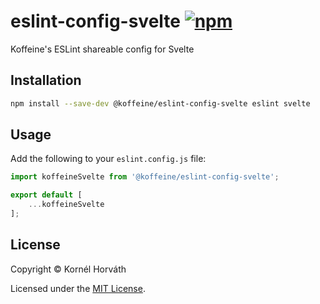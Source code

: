 <h1>
	eslint-config-svelte
	<a href="https://www.npmjs.com/package/@koffeine/eslint-config-svelte"><img alt="npm" src="https://img.shields.io/npm/v/@koffeine/eslint-config-svelte"></a>
</h1>

Koffeine's ESLint shareable config for Svelte

## Installation

```sh
npm install --save-dev @koffeine/eslint-config-svelte eslint svelte
```

## Usage

Add the following to your `eslint.config.js` file:

```js
import koffeineSvelte from '@koffeine/eslint-config-svelte';

export default [
    ...koffeineSvelte
];
```

## License

Copyright © Kornél Horváth

Licensed under the [MIT License](https://raw.githubusercontent.com/koffeine/eslint-config-svelte/master/LICENSE).
